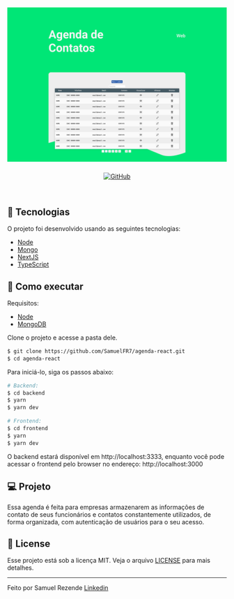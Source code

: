<h1 align="center">
    <img alt="Letmeask" src=".github/assets/cover.svg" />
</h1>

<p align="center">
  <a href="/LICENSE">
      <img alt="GitHub" src="https://img.shields.io/github/license/devicons/devicon?color=%2360be86&style=for-the-badge">
  </a>  
</p>

<br>

## 🧪 Tecnologias

O projeto foi desenvolvido usando as seguintes tecnologias: 

- [Node](https://nodejs.org)
- [Mongo](https://www.mongodb.com/)
- [NextJS](https://nextjs.org/)
- [TypeScript](https://www.typescriptlang.org/)

## 🚀 Como executar
Requisitos: 
- [Node](https://nodejs.org)
- [MongoDB](https://www.mongodb.com/)


Clone o projeto e acesse a pasta dele.

```bash
$ git clone https://github.com/SamuelFR7/agenda-react.git
$ cd agenda-react
```

Para iniciá-lo, siga os passos abaixo:
```bash
# Backend:
$ cd backend
$ yarn
$ yarn dev
```
```bash
# Frontend:
$ cd frontend
$ yarn 
$ yarn dev
```
O backend estará disponível em http://localhost:3333, enquanto você pode acessar o frontend pelo browser no endereço: http://localhost:3000

## 💻 Projeto

Essa agenda é feita para empresas armazenarem as informações de contato de seus funcionários e contatos constantemente utilizados, de forma organizada, com autenticação de usuários para o seu acesso.

## 📝 License

Esse projeto está sob a licença MIT. Veja o arquivo [LICENSE](LICENSE) para mais detalhes.

---

Feito por Samuel Rezende [Linkedin](https://www.linkedin.com/in/samuel-ferreira-rezende-7bbbba206/)
